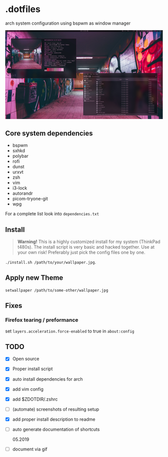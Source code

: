 # .dotfiles

arch system configuration using bspwm as window manager

![Desktop Screenshot](https://github.com/mklan/dotfiles/blob/master/screenshots/desktop.jpg)

## Core system dependencies

- bspwm
- sxhkd
- polybar
- rofi
- dunst
- urxvt
- zsh
- vim
- i3-lock
- autorandr
- picom-tryone-git
- wpg

For a complete list look into `dependencies.txt`

## Install

> **Warning!** This is a highly customized install for my system (ThinkPad t480s). The install script is very basic and hacked together. Use at your own risk! Preferably just pick the config files one by one.

`./install.sh /path/to/your/wallpaper.jpg`.

## Apply new Theme

`setwallpaper /path/to/some-other/wallpaper.jpg`

## Fixes

### Firefox tearing / preformance

set `layers.acceleration.force-enabled` to true in `about:config`

## TODO

- [x] Open source
- [x] Proper install script
- [x] auto install dependencies for arch
- [x] add vim config
- [x] add \$ZDOTDIR/.zshrc
- [ ] (automate) screenshots of resulting setup
- [x] add proper install description to readme
- [ ] auto generate documentation of shortcuts

  05.2019

- [ ] document via gif
